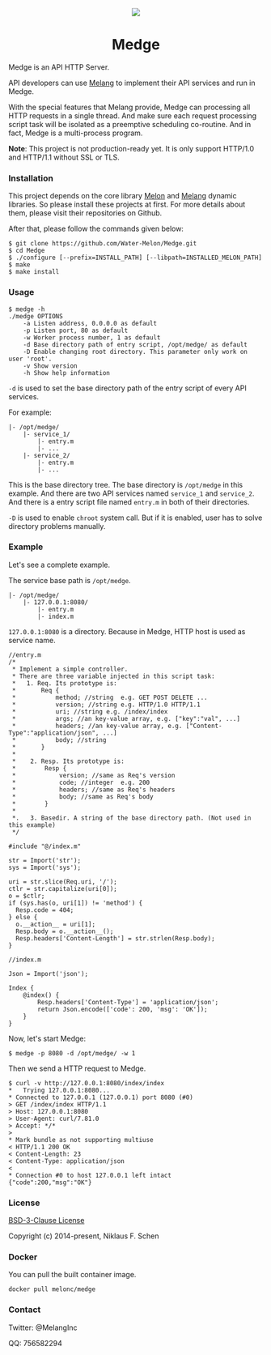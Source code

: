 <p align="center"><img src="https://img.shields.io/github/license/Water-Melon/Melang" /></p>
<h1 align="center">Medge</h1>



Medge is an API HTTP Server.

API developers can use [Melang](https://melang.org/) to implement their API services and run in Medge.

With the special features that Melang provide, Medge can processing all HTTP requests in a single thread. And make sure each request processing script task will be isolated as a preemptive scheduling co-routine. And in fact, Medge is a multi-process program.

**Note**: This project is not production-ready yet. It is only support HTTP/1.0 and HTTP/1.1 without SSL or TLS.



### Installation

This project depends on the core library [Melon](https://github.com/Water-Melon/Melon) and [Melang](https://github.com/Water-Melon/Melang) dynamic libraries. So please install these projects at first. For more details about them, please visit their repositories on Github.

After that, please follow the commands given below:

```shell
$ git clone https://github.com/Water-Melon/Medge.git
$ cd Medge
$ ./configure [--prefix=INSTALL_PATH] [--libpath=INSTALLED_MELON_PATH]
$ make
$ make install
```



### Usage

```
$ medge -h
./medge OPTIONS
	-a Listen address, 0.0.0.0 as default
	-p Listen port, 80 as default
	-w Worker process number, 1 as default
	-d Base directory path of entry script, /opt/medge/ as default
	-D Enable changing root directory. This parameter only work on user 'root'.
	-v Show version
	-h Show help information
```

`-d` is used to set the base directory path of the entry script of every API services.

For example:

```
|- /opt/medge/
    |- service_1/
        |- entry.m
        |- ...
    |- service_2/
        |- entry.m
        |- ...
```

This is the base directory tree. The base directory is `/opt/medge` in this example. And there are two API services named `service_1` and `service_2`. And there is a entry script file named `entry.m` in both of their directories.

`-D` is used to enable `chroot` system call. But if it is enabled, user has to solve directory problems manually.



### Example

Let's see a complete example.

The service base path is `/opt/medge`.

```
|- /opt/medge/
    |- 127.0.0.1:8080/
        |- entry.m
        |- index.m
```

`127.0.0.1:8080` is a directory. Because in Medge, HTTP host is used as service name.

```
//entry.m
/*
 * Implement a simple controller.
 * There are three variable injected in this script task:
 *   1. Req. Its prototype is:
 *       Req {
 *           method; //string  e.g. GET POST DELETE ...
 *           version; //string e.g. HTTP/1.0 HTTP/1.1
 *           uri; //string e.g. /index/index
 *           args; //an key-value array, e.g. ["key":"val", ...]
 *           headers; //an key-value array, e.g. ["Content-Type":"application/json", ...]
 *           body; //string
 *       }
 *
 *    2. Resp. Its prototype is:
 *        Resp {
 *            version; //same as Req's version
 *            code; //integer  e.g. 200
 *            headers; //same as Req's headers
 *            body; //same as Req's body
 *        }
 *
 *.   3. Basedir. A string of the base directory path. (Not used in this example)
 */

#include "@/index.m"

str = Import('str');
sys = Import('sys');

uri = str.slice(Req.uri, '/');
ctlr = str.capitalize(uri[0]);
o = $ctlr;
if (sys.has(o, uri[1]) != 'method') {
  Resp.code = 404;
} else {
  o.__action__ = uri[1];
  Resp.body = o.__action__();
  Resp.headers['Content-Length'] = str.strlen(Resp.body);
}
```

```
//index.m

Json = Import('json');

Index {
    @index() {
        Resp.headers['Content-Type'] = 'application/json';
        return Json.encode(['code': 200, 'msg': 'OK']);
    }
}
```

Now, let's start Medge:

```shell
$ medge -p 8080 -d /opt/medge/ -w 1
```

Then we send a HTTP request to Medge.

```shell
$ curl -v http://127.0.0.1:8080/index/index
*   Trying 127.0.0.1:8080...
* Connected to 127.0.0.1 (127.0.0.1) port 8080 (#0)
> GET /index/index HTTP/1.1
> Host: 127.0.0.1:8080
> User-Agent: curl/7.81.0
> Accept: */*
> 
* Mark bundle as not supporting multiuse
< HTTP/1.1 200 OK
< Content-Length: 23
< Content-Type: application/json
< 
* Connection #0 to host 127.0.0.1 left intact
{"code":200,"msg":"OK"}
```



### License

[BSD-3-Clause License](https://github.com/Water-Melon/Melang/blob/master/LICENSE)

Copyright (c) 2014-present, Niklaus F. Schen




### Docker

You can pull the built container image.

```shell
docker pull melonc/medge
```



### Contact

Twitter: @MelangInc

QQ: 756582294


